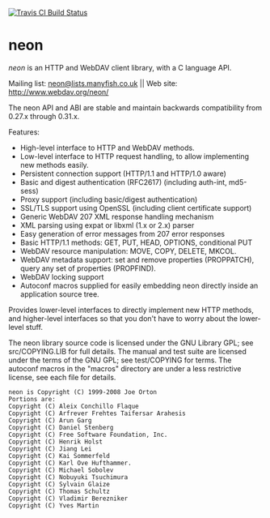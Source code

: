 
[![Travis CI Build Status](https://travis-ci.org/notroj/neon.svg?branch=master)](https://travis-ci.org/notroj/neon)

# neon

_neon_ is an HTTP and WebDAV client library, with a C language API.

Mailing list: neon@lists.manyfish.co.uk || Web site: http://www.webdav.org/neon/

The neon API and ABI are stable and maintain backwards compatibility
from 0.27.x through 0.31.x.

Features:

 - High-level interface to HTTP and WebDAV methods.
 - Low-level interface to HTTP request handling, to allow implementing
   new methods easily.
 - Persistent connection support (HTTP/1.1 and HTTP/1.0 aware)
 - Basic and digest authentication (RFC2617) (including auth-int, md5-sess)
 - Proxy support (including basic/digest authentication)
 - SSL/TLS support using OpenSSL (including client certificate support)
 - Generic WebDAV 207 XML response handling mechanism
 - XML parsing using expat or libxml (1.x or 2.x) parser
 - Easy generation of error messages from 207 error responses
 - Basic HTTP/1.1 methods: GET, PUT, HEAD, OPTIONS, conditional PUT
 - WebDAV resource manipulation: MOVE, COPY, DELETE, MKCOL.
 - WebDAV metadata support: set and remove properties (PROPPATCH), query
   any set of properties (PROPFIND).
 - WebDAV locking support
 - Autoconf macros supplied for easily embedding neon directly inside 
   an application source tree.

Provides lower-level interfaces to directly implement new HTTP
methods, and higher-level interfaces so that you don't have to worry
about the lower-level stuff.

The neon library source code is licensed under the GNU Library GPL;
see src/COPYING.LIB for full details.  The manual and test suite are
licensed under the terms of the GNU GPL; see test/COPYING for terms.
The autoconf macros in the "macros" directory are under a less
restrictive license, see each file for details.

~~~
neon is Copyright (C) 1999-2008 Joe Orton
Portions are:
Copyright (C) Aleix Conchillo Flaque
Copyright (C) Arfrever Frehtes Taifersar Arahesis
Copyright (C) Arun Garg
Copyright (C) Daniel Stenberg
Copyright (C) Free Software Foundation, Inc.
Copyright (C) Henrik Holst
Copyright (C) Jiang Lei
Copyright (C) Kai Sommerfeld
Copyright (C) Karl Ove Hufthammer.
Copyright (C) Michael Sobolev
Copyright (C) Nobuyuki Tsuchimura
Copyright (C) Sylvain Glaize
Copyright (C) Thomas Schultz
Copyright (C) Vladimir Berezniker
Copyright (C) Yves Martin
~~~
